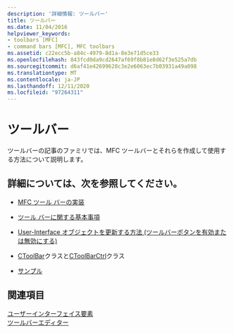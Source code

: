 ```yaml
---
description: '詳細情報: ツールバー'
title: ツールバー
ms.date: 11/04/2016
helpviewer_keywords:
- toolbars [MFC]
- command bars [MFC], MFC toolbars
ms.assetid: c22ecc5b-a84c-4979-8d1a-8e3e71d5ce33
ms.openlocfilehash: 843fcd0da9cd2647af69f8b81e8d62f3e525a7db
ms.sourcegitcommit: d6af41e42699628c3e2e6063ec7b03931a49a098
ms.translationtype: MT
ms.contentlocale: ja-JP
ms.lasthandoff: 12/11/2020
ms.locfileid: "97264311"
---
```

# <a name="toolbars"></a>ツールバー

ツールバーの記事のファミリでは、MFC ツールバーとそれらを作成して使用する方法について説明します。

## <a name="what-do-you-want-to-know-more-about"></a>詳細については、次を参照してください。

- [MFC ツール バーの実装](../mfc/mfc-toolbar-implementation.md)

- [ツール バーに関する基本事項](../mfc/toolbar-fundamentals.md)

- [User-Interface オブジェクトを更新する方法 (ツールバーボタンを有効または無効にする)](../mfc/how-to-update-user-interface-objects.md)

- [CToolBar](../mfc/reference/ctoolbar-class.md)クラスと[CToolBarCtrl](../mfc/reference/ctoolbarctrl-class.md)クラス

- [サンプル](../mfc/toolbar-sample-list.md)

## <a name="see-also"></a>関連項目

[ユーザーインターフェイス要素](../mfc/user-interface-elements-mfc.md)<br/>
[ツールバーエディター](../windows/toolbar-editor.md)
